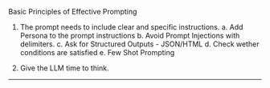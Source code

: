Basic Principles of Effective Prompting 
  1. The prompt needs to include clear and specific instructions.
      a. Add Persona to the prompt instructions
      b. Avoid Prompt Injections with delimiters.
      c. Ask for Structured Outputs - JSON/HTML
      d. Check wether conditions are satisfied
      e. Few Shot Prompting
     
  3. Give the LLM time to think.

------------------------------------------------------------------------

 

